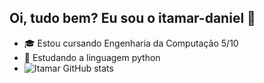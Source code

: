  ## Oi, tudo bem? Eu sou o itamar-daniel 👋
 
 - 🎓 Estou cursando Engenharia da Computação 5/10
 - 📖 Estudando a linguagem python
 - ![Itamar GitHub stats](https://github-readme-stats.vercel.app/api?username=Itamar-D1&show_icons=true&theme=dark)

